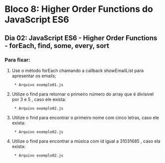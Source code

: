 # Bloco 8: Higher Order Functions do JavaScript ES6
## Dia 02: JavaScript ES6 - Higher Order Functions - forEach, find, some, every, sort
### Para fixar:

1. Use o método forEach chamando a callback showEmailList para apresentar os emails;

        * Arquivo exemplo01.js

2. Utilize o find para retornar o primeiro número do array que é divisível por 3 e 5 , caso ele exista:

        * Arquivo exemplo02.js

3. Utilize o find para encontrar o primeiro nome com cinco letras, caso ele exista:

        * Arquivo exemplo02.js

4. Utilize o find para encontrar a música com id igual a 31031685 , caso ela exista:

        * Arquivo exemplo02.js
